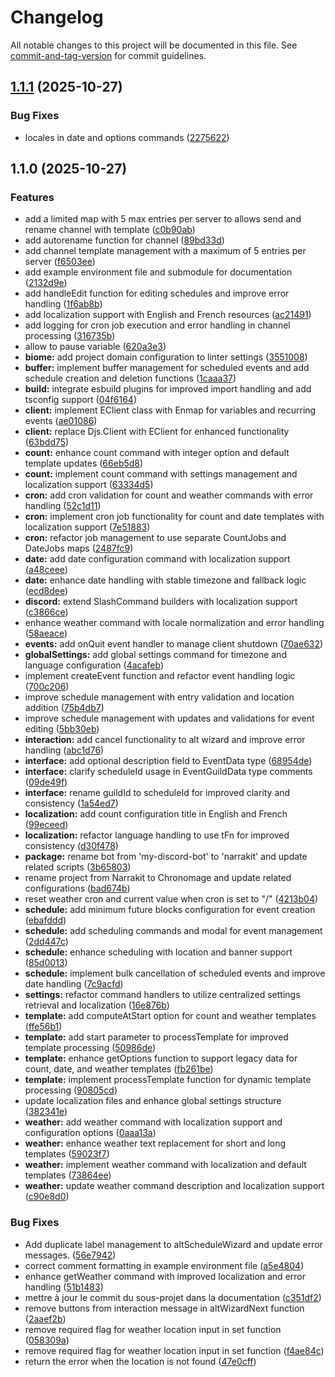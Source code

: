 # Changelog

All notable changes to this project will be documented in this file. See [commit-and-tag-version](https://github.com/absolute-version/commit-and-tag-version) for commit guidelines.

## [1.1.1](https://github.com/Mara-Li/narrakit/compare/1.1.0...1.1.1) (2025-10-27)


### Bug Fixes

* locales in date and options commands ([2275622](https://github.com/Mara-Li/narrakit/commit/22756228894be25aaa868756b68d2bfe7ae29311))

## 1.1.0 (2025-10-27)


### Features

* add a limited map with 5 max entries per server to allows send and rename channel with template ([c0b90ab](https://github.com/Mara-Li/narrakit/commit/c0b90ab6c613f90e6df8f7c1b229004d31a3307e))
* add autorename function for channel ([89bd33d](https://github.com/Mara-Li/narrakit/commit/89bd33dbbc0d0dec8ca076413a752d86f3dc7f25))
* add channel template management with a maximum of 5 entries per server ([f6503ee](https://github.com/Mara-Li/narrakit/commit/f6503ee95220e8e34331a0e79024cbfea0f0653b))
* add example environment file and submodule for documentation ([2132d9e](https://github.com/Mara-Li/narrakit/commit/2132d9e954c358e1b920ca4e4b7c9141af76222c))
* add handleEdit function for editing schedules and improve error handling ([1f6ab8b](https://github.com/Mara-Li/narrakit/commit/1f6ab8bcaac2506c53d22ca420d046d501f44908))
* add localization support with English and French resources ([ac21491](https://github.com/Mara-Li/narrakit/commit/ac214910aa49638bda3711be2db5b43b90e5ad96))
* add logging for cron job execution and error handling in channel processing ([316735b](https://github.com/Mara-Li/narrakit/commit/316735b596a1088afe60b987004f7c2a4ff830ee))
* allow to pause variable ([620a3e3](https://github.com/Mara-Li/narrakit/commit/620a3e3da38b33f03433388597be144d3d3a0d7f))
* **biome:** add project domain configuration to linter settings ([3551008](https://github.com/Mara-Li/narrakit/commit/35510080ce706958458727d95b949688ad8e201b))
* **buffer:** implement buffer management for scheduled events and add schedule creation and deletion functions ([1caaa37](https://github.com/Mara-Li/narrakit/commit/1caaa37d904b6ffadcd3f143366f219eb55be3e8))
* **build:** integrate esbuild plugins for improved import handling and add tsconfig support ([04f6164](https://github.com/Mara-Li/narrakit/commit/04f61646730526976b60312b6e42b841200710cd))
* **client:** implement EClient class with Enmap for variables and recurring events ([ae01086](https://github.com/Mara-Li/narrakit/commit/ae0108662dec86b9c506a265f725fa9f28a46423))
* **client:** replace Djs.Client with EClient for enhanced functionality ([63bdd75](https://github.com/Mara-Li/narrakit/commit/63bdd75c73c98fa3f34d6a7fe380748b223f2cca))
* **count:** enhance count command with integer option and default template updates ([66eb5d8](https://github.com/Mara-Li/narrakit/commit/66eb5d8f76a76e736a3b2642645fe2f43bb30108))
* **count:** implement count command with settings management and localization support ([63334d5](https://github.com/Mara-Li/narrakit/commit/63334d54cfe2ddc8d3de11eb0fa67af1a760d0cb))
* **cron:** add cron validation for count and weather commands with error handling ([52c1d11](https://github.com/Mara-Li/narrakit/commit/52c1d1139591409ecee86de6ba0af3f9fb951613))
* **cron:** implement cron job functionality for count and date templates with localization support ([7e51883](https://github.com/Mara-Li/narrakit/commit/7e51883ef734a4a766bf5d857784a2e019d7e255))
* **cron:** refactor job management to use separate CountJobs and DateJobs maps ([2487fc9](https://github.com/Mara-Li/narrakit/commit/2487fc999e7d16d8237383588d95c13b0b20125a))
* **date:** add date configuration command with localization support ([a48ceee](https://github.com/Mara-Li/narrakit/commit/a48ceeef5a693bcf73f635d5a2b10d16136d280d))
* **date:** enhance date handling with stable timezone and fallback logic ([ecd8dee](https://github.com/Mara-Li/narrakit/commit/ecd8dee4b3b05f06fd934e1023674ef58fe40315))
* **discord:** extend SlashCommand builders with localization support ([c3866ce](https://github.com/Mara-Li/narrakit/commit/c3866cecdd2fec5d313b26ac758875b233d45ee7))
* enhance weather command with locale normalization and error handling ([58aeace](https://github.com/Mara-Li/narrakit/commit/58aeacea5b0eb72a99960dbd950a322988a3a38a))
* **events:** add onQuit event handler to manage client shutdown ([70ae632](https://github.com/Mara-Li/narrakit/commit/70ae632c46d7d4863a8fe800ef6ef25f4e454752))
* **globalSettings:** add global settings command for timezone and language configuration ([4acafeb](https://github.com/Mara-Li/narrakit/commit/4acafeb82355331507216b5e4d2836079db7567f))
* implement createEvent function and refactor event handling logic ([700c206](https://github.com/Mara-Li/narrakit/commit/700c206807d0939c5b9cf67f42d19794fcda7c10))
* improve schedule management with entry validation and location addition ([75b4db7](https://github.com/Mara-Li/narrakit/commit/75b4db767bcd017577c3342e8a841cbabfd5ca54))
* improve schedule management with updates and validations for event editing ([5bb30eb](https://github.com/Mara-Li/narrakit/commit/5bb30eb2504744b5793980d265ae7ab42465969f))
* **interaction:** add cancel functionality to alt wizard and improve error handling ([abc1d76](https://github.com/Mara-Li/narrakit/commit/abc1d7620d5a1858f50279a4239825bfc3a59745))
* **interface:** add optional description field to EventData type ([68954de](https://github.com/Mara-Li/narrakit/commit/68954deb19ba5cd3ba6c6a644b0f9109eb4e29ef))
* **interface:** clarify scheduleId usage in EventGuildData type comments ([09de49f](https://github.com/Mara-Li/narrakit/commit/09de49fe24e67dcfee4b7403724b98c10480d5e6))
* **interface:** rename guildId to scheduleId for improved clarity and consistency ([1a54ed7](https://github.com/Mara-Li/narrakit/commit/1a54ed78e7bf3fa54d5141006ad2823b0ecdbf3d))
* **localization:** add count configuration title in English and French ([99eceed](https://github.com/Mara-Li/narrakit/commit/99eceed185db136fa1fe9b92c3068381d616b86d))
* **localization:** refactor language handling to use tFn for improved consistency ([d30f478](https://github.com/Mara-Li/narrakit/commit/d30f47856cca028dbd9ab2225dccb60689ce9d85))
* **package:** rename bot from 'my-discord-bot' to 'narrakit' and update related scripts ([3b65803](https://github.com/Mara-Li/narrakit/commit/3b65803afa42817944f2d61f632e05be9e431b4d))
* rename project from Narrakit to Chronomage and update related configurations ([bad674b](https://github.com/Mara-Li/narrakit/commit/bad674b4b81519d0ccb7e41330dbaecfd26a4f0f))
* reset weather cron and current value when cron is set to "/" ([4213b04](https://github.com/Mara-Li/narrakit/commit/4213b0456db050a7e46937cd2c2fbeb201f11e8a))
* **schedule:** add minimum future blocks configuration for event creation ([ebafddd](https://github.com/Mara-Li/narrakit/commit/ebafddde1a90a185d043b8dc42f0d57bf5bcbc52))
* **schedule:** add scheduling commands and modal for event management ([2dd447c](https://github.com/Mara-Li/narrakit/commit/2dd447ca58d85454dcf0a6d38609a57be1cdffe4))
* **schedule:** enhance scheduling with location and banner support ([85d0013](https://github.com/Mara-Li/narrakit/commit/85d00139d0091d956357ac48693e57f16e28a0a3))
* **schedule:** implement bulk cancellation of scheduled events and improve date handling ([7c9acfd](https://github.com/Mara-Li/narrakit/commit/7c9acfd8c3a4ca98133a3c02c21f14d099c305a7))
* **settings:** refactor command handlers to utilize centralized settings retrieval and localization ([16e876b](https://github.com/Mara-Li/narrakit/commit/16e876bd4e40f3611d04218c6993552eae93c8fe))
* **template:** add computeAtStart option for count and weather templates ([ffe56b1](https://github.com/Mara-Li/narrakit/commit/ffe56b102f6835a49e6da76c20bbd27705057420))
* **template:** add start parameter to processTemplate for improved template processing ([50986de](https://github.com/Mara-Li/narrakit/commit/50986ded04c57665e57f3bbf079e8e7a905230a2))
* **template:** enhance getOptions function to support legacy data for count, date, and weather templates ([fb261be](https://github.com/Mara-Li/narrakit/commit/fb261be7b643d9e9d6757163edaa4605edaa6565))
* **template:** implement processTemplate function for dynamic template processing ([90805cd](https://github.com/Mara-Li/narrakit/commit/90805cdd3e2b51541eaad9bb74d90e5396602da2))
* update localization files and enhance global settings structure ([382341e](https://github.com/Mara-Li/narrakit/commit/382341e3778a6b2d1b85dbc8fcde91c35fe0d59c))
* **weather:** add weather command with localization support and configuration options ([0aaa13a](https://github.com/Mara-Li/narrakit/commit/0aaa13a5e464318eb14afbdfe8a49c20d4965b79))
* **weather:** enhance weather text replacement for short and long templates ([59023f7](https://github.com/Mara-Li/narrakit/commit/59023f7f041759e0276bac2dd4e75005cf918895))
* **weather:** implement weather command with localization and default templates ([73864ee](https://github.com/Mara-Li/narrakit/commit/73864ee53532a4957e67624e5e78b2277daf5bca))
* **weather:** update weather command description and localization support ([c90e8d0](https://github.com/Mara-Li/narrakit/commit/c90e8d0e846d4b40459a80dbd301e57a674702d6))


### Bug Fixes

* Add duplicate label management to altScheduleWizard and update error messages. ([56e7942](https://github.com/Mara-Li/narrakit/commit/56e794209acb44611707bebd5dc2a2e87b7f6b3e))
* correct comment formatting in example environment file ([a5e4804](https://github.com/Mara-Li/narrakit/commit/a5e4804a6b9e84d3e76da7633e183ee2a4f08a9d))
* enhance getWeather command with improved localization and error handling ([51b1483](https://github.com/Mara-Li/narrakit/commit/51b14830589c2c4f82a760eafa03304934c41903))
* mettre à jour le commit du sous-projet dans la documentation ([c351df2](https://github.com/Mara-Li/narrakit/commit/c351df2e313e6c6b0ec9e2f563dde0457bc5f06f))
* remove buttons from interaction message in altWizardNext function ([2aaef2b](https://github.com/Mara-Li/narrakit/commit/2aaef2b56328a73b896ce573d64a80526a224ae6))
* remove required flag for weather location input in set function ([058309a](https://github.com/Mara-Li/narrakit/commit/058309a4fe8399dfdad50a2795dbdf317c9a6b0d))
* remove required flag for weather location input in set function ([f4ae84c](https://github.com/Mara-Li/narrakit/commit/f4ae84ce751d7ad961d3915316e0a7a243dca507))
* return the error when the location is not found ([47e0cff](https://github.com/Mara-Li/narrakit/commit/47e0cfffeacd039512086f5a0cbb62879c3c06ee))
